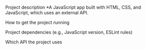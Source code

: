 Project description
*A JavaScript app built with HTML, CSS, and JavaScript, which uses an
external API.

How to get the project running

Project dependencies (e.g., JavaScript version, ESLint rules)

Which API the project uses